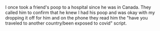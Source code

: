 I once took a friend's poop to a hospital since he was in Canada. They called him to confirm that he knew I had his poop and was okay with my dropping it off for him and on the phone they read him the "have you traveled to another country/been exposed to covid" script.

